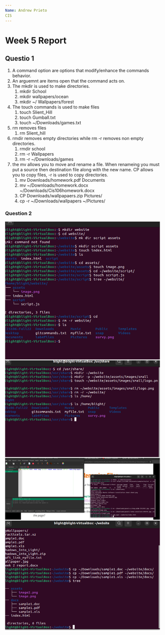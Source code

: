 ```yaml
---
Name: Andrew Prieto
CIS
---
```


# Week 5 Report 

## Questio 1 
 1. A command option are options that modify/enhance the commands behavior.
 2. An arguemnt are items open that the command acts on.
 3. The mkdir is used to make directories. 
    1. mkdir School
    2. mkdir wallpapers/ocean 
    3. mkdir ~/ Wallpapers/forest 
 4. The touch commands is used to make files 
    1. touch Slient_Hill
    2. touch Gumball.txt
    3. touch ~/Downloads/games.txt
 5. rm removes files 
    1. rm Slient_hill
 6. rmdir removes empty directories while rm -r removes non empty directories. 
    1. rmdir school 
    2. rm -r Wallpapers
    3. rm -r ~/Downloads/games
 7. the mv allows you to move and rename a file. When renameing you must put a source then destination file along with the new name. CP allows you to copy files, -r is used to copy directories. 
    1. mv Downloads/homework.pdf Documents 
    2. mv ~/Downloads/homework.docx ~/Downloads/Cis106homework.docx
    3. CP Downloads/wallpapaers.zip Pictures/ 
    4. cp -r ~/Downloads/wallpapers ~/Pictures/
   
### Question 2 

![q1](p1.png)
![q1](p2.png)
![q1](p3.png)
![q1](p4.png)